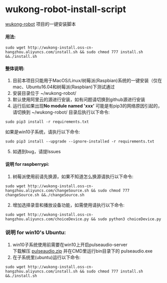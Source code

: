 # wukong-robot-install-script

[wukong-robot](https://github.com/wzpan/wukong-robot) 项目的一键安装脚本

#### 用法:
```shell
sudo wget http://wukong-install.oss-cn-hangzhou.aliyuncs.com/install.sh && sudo chmod 777 install.sh &&./install.sh
```

#### 整体说明:
1. 目前本项目只能用于MacOS/Linux/树莓派(Raspbian)系统的一键安装（仅在mac、Ubuntu16.04和树莓派(Raspbian)下测试通过
2. 安装目录位于 ~/wukong-robot/
3. 默认使用阿里云的源进行安装，如有问题请切换到github源进行安装
4. 运行后如果出现**No module named 'xxx’** 可能是有pip3的网络原因引起的，请切换到 ~/wukong-robot/ 目录后执行以下命令:
```shell
sudo pip3 install -r requirements.txt 
```
如果是win10子系统，请执行以下命令:
```shell
sudo pip3 install --upgrade --ignore-installed -r requirements.txt
```
5. 如遇到bug，请提Issues

#### 说明 for raspberrypi:      
1. 树莓派使用前请先换源，如果不知道怎么换源请执行以下命令:
```shell
sudo wget http://wukong-install.oss-cn-hangzhou.aliyuncs.com/changeSource.sh && sudo chmod 777 changeSource.sh &&./changeSource.sh
```
2. 增加选择录音和播放设备功能，如需使用请执行以下命令:
```shell
sudo wget http://wukong-install.oss-cn-hangzhou.aliyuncs.com/choiceDevice.py && sudo python3 choiceDevice.py
```

### 说明 for win10's Ubuntu:
1. win10子系统使用前需要在win10上开启pulseaudio-server      
    下载解压 [pulseaudio.zip](http://wukong-install.oss-cn-hangzhou.aliyuncs.com/pulseaudio.zip) 并在CMD里运行bin目录下的 pulseaudio.exe
2. 在子系统里(ubuntu)运行以下命令:
```shell
sudo wget http://wukong-install.oss-cn-hangzhou.aliyuncs.com/install.sh && sudo chmod 777 install.sh &&./install.sh
```

